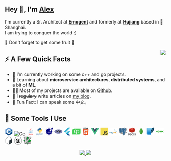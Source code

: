 <h2>Hey 👋, I'm <a href="https://sleepreading.top">Alex</a></h2>
<p>I'm currently a Sr. Architect at <strong><a href="https://www.emogent.com">Emogent</a></strong> and formerly at <strong><a href="https://www.hujiang.com">Hujiang</a></strong> based in 🌁 Shanghai.<br/> I am trying to conquer the world :) </p>
<p>🍌 Don't forget to get some fruit 🍌</p>
<img align="right" src="https://media1.giphy.com/media/13HgwGsXF0aiGY/giphy.gif" />
<h2>⚡️ A Few Quick Facts</h2>
<ul>
<li>🔭 I’m currently working on some c++ and go projects</a>.</li>
<li>🧐 Learning about <strong>microservice architectures</strong>, <strong>distributed systems</strong>, and a bit of <strong>ML</strong>.</li>
<li>👨‍💻 Most of my projects are available on <a href="https://github.com/sleepreading">Github</a>.</li>
<li>📝 I <del>regulary</del> write articles on <a href="https://sleepreading.top">my blog</a>.</li>
<li>🎉 Fun Fact: I can speak some 中文。</li>
</ul>

<h2>🚀 Some Tools I Use</h2>
<p align="left">
<img src="https://raw.githubusercontent.com/devicons/devicon/master/icons/cplusplus/cplusplus-original.svg" alt="vue" width="25" height="25" />
<img src="https://cdn.jsdelivr.net/gh/devicons/devicon/icons/go/go-original.svg" alt="Go" width="25" height="25" />
<img src="https://raw.githubusercontent.com/devicons/devicon/master/icons/java/java-original-wordmark.svg" alt="java" width="25" height="25" />
<img src="https://raw.githubusercontent.com/devicons/devicon/master/icons/python/python-original-wordmark.svg" alt="python" width="25" height="25" />
<img src="https://raw.githubusercontent.com/devicons/devicon/master/icons/lua/lua-original-wordmark.svg" alt="python" width="25" height="25" />
<img src="https://raw.githubusercontent.com/devicons/devicon/master/icons/php/php-original.svg" alt="python" width="25" height="25" />
<img src="https://raw.githubusercontent.com/devicons/devicon/master/icons/flutter/flutter-original.svg" alt="python" width="25" height="25" />
<img src="https://raw.githubusercontent.com/devicons/devicon/master/icons/qt/qt-original.svg" alt="python" width="25" height="25" />
<img src="https://raw.githubusercontent.com/devicons/devicon/master/icons/html5/html5-original-wordmark.svg" alt="python" width="25" height="25" />
<img src="https://raw.githubusercontent.com/devicons/devicon/master/icons/vuejs/vuejs-original.svg" alt="vue" width="25" height="25" />
<img src="https://raw.githubusercontent.com/devicons/devicon/master/icons/javascript/javascript-original.svg" alt="javascript" width="25" height="25" />
<img src="https://raw.githubusercontent.com/devicons/devicon/master/icons/mysql/mysql-original-wordmark.svg" alt="mysql" width="25" height="25" />
<img src="https://raw.githubusercontent.com/devicons/devicon/master/icons/postgresql/postgresql-original.svg" alt="mysql" width="25" height="25" />
<img src="https://raw.githubusercontent.com/devicons/devicon/master/icons/redis/redis-original-wordmark.svg" alt="redis" width="25" height="25" />
<img src="https://raw.githubusercontent.com/devicons/devicon/master/icons/mongodb/mongodb-original.svg" alt="mongodb" width="25" height="25" />
<img src="https://raw.githubusercontent.com/devicons/devicon/master/icons/sqlite/sqlite-original.svg" alt="mongodb" width="25" height="25" />
<img src="https://raw.githubusercontent.com/devicons/devicon/master/icons/nginx/nginx-original.svg" alt="nginx" width="25" height="25" />
<img src="https://raw.githubusercontent.com/devicons/devicon/master/icons/bash/bash-original.svg" alt="nginx" width="25" height="25" />
<img src="https://raw.githubusercontent.com/devicons/devicon/master/icons/unrealengine/unrealengine-original.svg" alt="nginx" width="25" height="25" />
<img src="https://raw.githubusercontent.com/devicons/devicon/master/icons/vim/vim-original.svg" alt="nginx" width="25" height="25" />
</p>

<p id="socialIcons" align="center">
	<a href="https://sleepreading.top" target="_blank" alt="website">
		<img src="https://img.shields.io/badge/lei-sleepreading.top-blue" />
	</a>
	<a href="https://twitter.com/readingmessage" target="_blank" alt="twitter">
	    <img src="https://img.shields.io/badge/twitter-blue?logo=twitter&logoColor=white" />
	</a>
</p>
